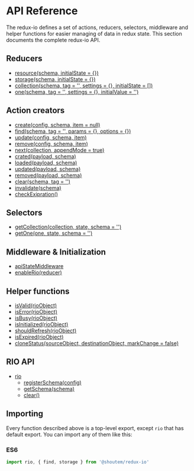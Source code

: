 # API Reference

The redux-io defines a set of actions, reducers, selectors, middleware and helper functions for easier managing of data in redux state. This section documents the complete redux-io API.

## Reducers

* [resource\(schema, initialState = {}\)](https://github.com/shoutem/redux-io/tree/d07e4568e1af7c2fd89072d223bed8fd407657dd/docs/api/resouce.md)
* [storage\(schema, initialState = {}\)](storage-schema-initialstate.md)
* [collection\(schema, tag = '', settings = {}, initialState = \[\]\)](https://github.com/shoutem/redux-io/tree/d07e4568e1af7c2fd89072d223bed8fd407657dd/docs/api/collection.md)
* [one\(schema, tag = '', settings = {}, initialValue = ''\)](https://github.com/shoutem/redux-io/tree/d07e4568e1af7c2fd89072d223bed8fd407657dd/docs/api/one.md)

## Action creators

* [create\(config, schema, item = null\)](https://github.com/shoutem/redux-io/tree/d07e4568e1af7c2fd89072d223bed8fd407657dd/docs/api/create.md)
* [find\(schema, tag = '', params = {}, options = {}\)](https://github.com/shoutem/redux-io/tree/d07e4568e1af7c2fd89072d223bed8fd407657dd/docs/api/find.md)
* [update\(config, schema, item\)](https://github.com/shoutem/redux-io/tree/d07e4568e1af7c2fd89072d223bed8fd407657dd/docs/api/update.md)
* [remove\(config, schema, item\)](https://github.com/shoutem/redux-io/tree/d07e4568e1af7c2fd89072d223bed8fd407657dd/docs/api/remove.md)
* [next\(collection, appendMode = true\)](https://github.com/shoutem/redux-io/tree/d07e4568e1af7c2fd89072d223bed8fd407657dd/docs/api/next.md)
* [crated\(payload, schema\)](https://github.com/shoutem/redux-io/tree/d07e4568e1af7c2fd89072d223bed8fd407657dd/docs/api/created.md)
* [loaded\(payload, schema\)](https://github.com/shoutem/redux-io/tree/d07e4568e1af7c2fd89072d223bed8fd407657dd/docs/api/loaded.md)
* [updated\(payload, schema\)](https://github.com/shoutem/redux-io/tree/d07e4568e1af7c2fd89072d223bed8fd407657dd/docs/api/updated.md)
* [removed\(payload, schema\)](https://github.com/shoutem/redux-io/tree/d07e4568e1af7c2fd89072d223bed8fd407657dd/docs/api/removed.md)
* [clear\(schema, tag = ''\)](https://github.com/shoutem/redux-io/tree/d07e4568e1af7c2fd89072d223bed8fd407657dd/docs/api/clear.md)
* [invalidate\(schema\)](https://github.com/shoutem/redux-io/tree/d07e4568e1af7c2fd89072d223bed8fd407657dd/docs/api/invalidate.md)
* [checkExipration\(\)](https://github.com/shoutem/redux-io/tree/d07e4568e1af7c2fd89072d223bed8fd407657dd/docs/api/checkExpiration.md)

## Selectors

* [getCollection\(collection, state, schema = ''\)](https://github.com/shoutem/redux-io/tree/d07e4568e1af7c2fd89072d223bed8fd407657dd/docs/api/getCollection.md)
* [getOne\(one, state, schema = ''\)](https://github.com/shoutem/redux-io/tree/d07e4568e1af7c2fd89072d223bed8fd407657dd/docs/api/getOne.md)

## Middleware & Initialization

* [apiStateMiddleware](https://github.com/shoutem/redux-io/tree/d07e4568e1af7c2fd89072d223bed8fd407657dd/docs/api/middleware.md)
* [enableRio\(reducer\)](https://github.com/shoutem/redux-io/tree/d07e4568e1af7c2fd89072d223bed8fd407657dd/docs/api/enableRio.md)

## Helper functions

* [isValid\(rioObject\)](https://github.com/shoutem/redux-io/tree/d07e4568e1af7c2fd89072d223bed8fd407657dd/docs/api/isValid.md)
* [isError\(rioObject\)](https://github.com/shoutem/redux-io/tree/d07e4568e1af7c2fd89072d223bed8fd407657dd/docs/api/isError.md)
* [isBusy\(rioObject\)](https://github.com/shoutem/redux-io/tree/d07e4568e1af7c2fd89072d223bed8fd407657dd/docs/api/isBusy.md)
* [isInitialized\(rioObject\)](https://github.com/shoutem/redux-io/tree/d07e4568e1af7c2fd89072d223bed8fd407657dd/docs/api/isInitialized.md)
* [shouldRefresh\(rioObject\)](https://github.com/shoutem/redux-io/tree/d07e4568e1af7c2fd89072d223bed8fd407657dd/docs/api/shouldRefresh.md)
* [isExpired\(rioObject\)](https://github.com/shoutem/redux-io/tree/d07e4568e1af7c2fd89072d223bed8fd407657dd/docs/api/isExpired.md)
* [cloneStatus\(sourceObject, destinationObject, markChange = false\)](https://github.com/shoutem/redux-io/tree/d07e4568e1af7c2fd89072d223bed8fd407657dd/docs/api/cloneStatus.md)

## RIO API

* [rio](https://github.com/shoutem/redux-io/tree/d07e4568e1af7c2fd89072d223bed8fd407657dd/docs/api/rio.md)
  * [registerSchema\(config\)](https://github.com/shoutem/redux-io/tree/d07e4568e1af7c2fd89072d223bed8fd407657dd/docs/api/rio.md#registerSchema)
  * [getSchema\(schema\)](https://github.com/shoutem/redux-io/tree/d07e4568e1af7c2fd89072d223bed8fd407657dd/docs/api/rio.md#getSchema)
  * [clear\(\)](https://github.com/shoutem/redux-io/tree/d07e4568e1af7c2fd89072d223bed8fd407657dd/docs/api/rio.md#clear)

## Importing

Every function described above is a top-level export, except `rio` that has default export. You can import any of them like this:

### ES6

```javascript
import rio, { find, storage } from '@shoutem/redux-io'
```

